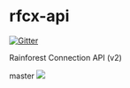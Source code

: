 rfcx-api
========

[![Gitter](https://badges.gitter.im/Join%20Chat.svg)](https://gitter.im/rfcx/rfcx-api?utm_source=badge&utm_medium=badge&utm_campaign=pr-badge&utm_content=badge)

Rainforest Connection API (v2)

master
![](https://api.travis-ci.org/rfcx/rfcx-api.png?branch=master)